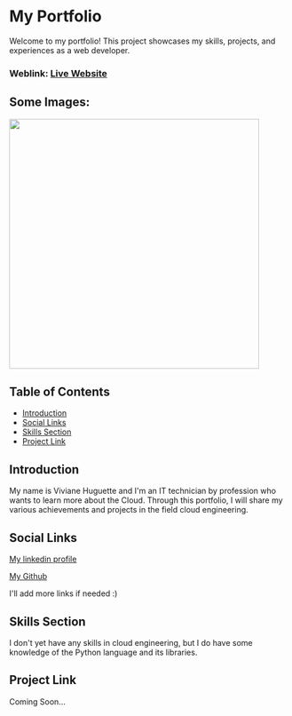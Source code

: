# My Portfolio
Welcome to my portfolio! This project showcases my skills, projects, and experiences as a web developer.

### Weblink:  [Live Website](https://khugg.github.io/)
## Some Images:
<img width="450px;" src="https://image.khugg.github.io/experience.png"/>



## Table of Contents
- [Introduction](#introduction)
- [Social Links](#social-links)
- [Skills Section](#skills-section)
- [Project Link](#project-link)

## Introduction
My name is Viviane Huguette and I'm an IT technician by profession who wants to learn more about the Cloud. Through this portfolio, I will share my various achievements and projects in the field cloud engineering.

## Social Links

<!DOCTYPE html>
<html>
<head>
</head>
<body>
   <p><a href="https://www.linkedin.com/feed/">My linkedin profile</a></p>
   <p><a href="https://github.com/">My Github</a></p>
   <p> I'll add more links if needed :)</p>
</body>
</html>


## Skills Section
 I don't yet have any skills in cloud engineering, but I do have some knowledge of the Python language and its libraries. 

## Project Link
 Coming Soon... 
